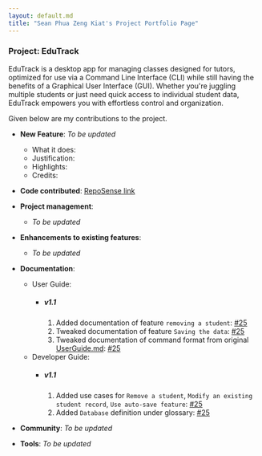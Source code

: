 ```yaml
---
layout: default.md
title: "Sean Phua Zeng Kiat's Project Portfolio Page"
---
```


### Project: EduTrack

EduTrack is a desktop app for managing classes designed for tutors, optimized for use via a Command Line Interface (CLI) while still having the benefits of a Graphical User Interface (GUI). Whether you're juggling multiple students or just need quick access to individual student data, EduTrack empowers you with effortless control and organization.

Given below are my contributions to the project.

* **New Feature**: _To be updated_
    * What it does:
    * Justification:
    * Highlights:
    * Credits:

* **Code contributed**: [RepoSense link](https://nus-cs2103-ay2324s1.github.io/tp-dashboard/?search=seanpzk&breakdown=true)

* **Project management**:
    * _To be updated_

* **Enhancements to existing features**:
    * _To be updated_

* **Documentation**:
    * User Guide:
      * ##### v1.1
        1. Added documentation of feature `removing a student`: [\#25](https://github.com/AY2324S1-CS2103T-T15-3/tp/pull/25)
        2. Tweaked documentation of feature `Saving the data`: [\#25](https://github.com/AY2324S1-CS2103T-T15-3/tp/pull/25)
        3. Tweaked documentation of command format from original [UserGuide.md](https://github.com/nus-cs2103-AY2324S1/tp/blob/master/docs/UserGuide.md): [\#25](https://github.com/AY2324S1-CS2103T-T15-3/tp/pull/25)
    * Developer Guide:
      * ##### v1.1
        1. Added use cases for `Remove a student`, `Modify an existing student record`, `Use auto-save feature`: [\#25](https://github.com/AY2324S1-CS2103T-T15-3/tp/pull/25)
        2. Added `Database` definition under glossary: [\#25](https://github.com/AY2324S1-CS2103T-T15-3/tp/pull/25)

* **Community**: _To be updated_

* **Tools**: _To be updated_


